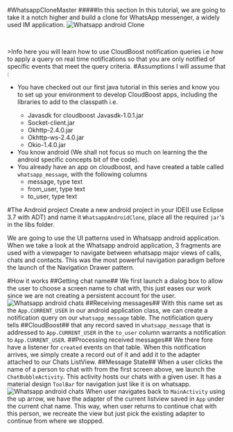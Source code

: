 #WhatsappCloneMaster
#####In this section
In this tutorial, we are going to take it a notch higher and build  a clone for WhatsApp messenger, a widely used IM application.
<img class="center-img" alt="Whatsapp android Clone" src="https://github.com/egimaben/WhatsappCloneAndroid/blob/master/chat_members_screen.png">
<p>&nbsp;</p>
><span class="tut-info">Info</span> here you will learn how to use CloudBoost notification queries i.e how to apply a query on real time notifications so that you are only notified of specific events that meet the query criteria.
#Assumptions
I will assume that :
<ul>
<li>You have checked out our first java tutorial in this series and know you to set up your environment to develop CloudBoost apps, including the libraries to add to the classpath i.e.</li>
<ul>
<li>Javasdk for cloudboost Javasdk-1.0.1.jar </li>
<li>Socket-client.jar</li>
<li>Okhttp-2.4.0.jar</li>
<li>Okhttp-ws-2.4.0.jar</li>
<li>Okio-1.4.0.jar</li>
</ul>
<li>You know android (We shall not focus so much on learning the the android specific concepts bit of the code).</li>
<li>You already have an app on cloudboost, and have created a table called <code>whatsapp_message</code>, with the following columns
<ul>
<li>message, type text</li>
<li>from_user, type text</li>
<li>to_user, type text</li>

</ul>
</ul>
#The Android project
Create a new android project in your IDE(I use Eclipse 3.7 with ADT) and name it <code>WhatsappAndroidClone</code>, place all the required <code>jar</code>'s in the libs folder.

We are going to use the UI patterns used in Whatsapp  android application. When we take a look at the Whatsapp android application, 3 fragments are used with a viewpager to navigate between whatsapp major views of calls, chats and contacts. This was the most powerful navigation paradigm before the launch of the Navigation Drawer pattern. 

#How it works
##Getting chat name##
We first launch a dialog box to allow the user to choose a screen name to chat with, this just eases our work since we are not creating a persistent account for the user.
<img class="center-img" alt="Whatsapp android chats" src="https://github.com/egimaben/WhatsappCloneAndroid/blob/master/screen_name_chooser.png"> 
##Receiving messages##
With this name set as the <code>App.CURRENT_USER</code> in our android application class, we can create a notification query on our <code>whatsapp_message</code> table. The notificiation query tells ##CloudBoost## that any record saved in <code>whatsapp_message</code> that is addressed to <code>App.CURRENT_USER</code> in the <code>to_user</code> column warrants a notification to <code>App.CURRENT_USER</code>.
##Processing received messages##
We there fore have a listener for <code>created</code> events on that table. When this notification arrives, we simply create a record out of it and add it to the adapter attached to our Chats ListView.
##Message State##
When a user clicks the name of a person to chat with from the first screen above, we launch the <code>ChatBubbleActivity</code>. This activity hosts our chats with a given user. It has a material design <code>ToolBar</code> for navigation just like it is on whatsapp.
<img class="center-img" alt="Whatsapp android chats" src="WhatsappCloneAndroid/chatscreen.PNG">
When user navigates back to <code>MainActivity</code> using the up arrow, we have the adapter of the current listview saved in <code>App</code> under the current chat name. This way, when user returns to continue chat with this person, we recreate the view but just pick the existing adapter to continue from where we stopped.




